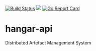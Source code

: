 [![Build Status](https://travis-ci.org/specialedge/hangar-api.svg?branch=master)](https://travis-ci.org/specialedge/hangar-api)
[![](https://images.microbadger.com/badges/image/specialedge/hangar-api.svg)](https://microbadger.com/images/specialedge/hangar-api "Get your own image badge on microbadger.com")
[![Go Report Card](https://goreportcard.com/badge/github.com/specialedge/hangar-api)](https://goreportcard.com/report/github.com/specialedge/hangar-api)

# hangar-api
Distributed Artefact Management System
